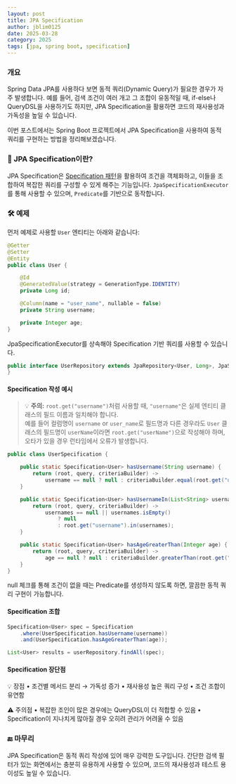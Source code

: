 ```yaml
---
layout: post
title: JPA Specification
author: jblim0125
date: 2025-03-28
category: 2025
tags: [jpa, spring boot, specification]
---
```


### 개요

Spring Data JPA를 사용하다 보면 동적 쿼리(Dynamic Query)가 필요한 경우가 자주 발생합니다.
예를 들어, 검색 조건이 여러 개고 그 조합이 유동적일 때, if-else나 QueryDSL을 사용하기도 하지만, JPA Specification을 활용하면 코드의 재사용성과 가독성을 높일 수 있습니다.

이번 포스트에서는 Spring Boot 프로젝트에서 JPA Specification을 사용하여 동적 쿼리를 구현하는 방법을 정리해보겠습니다.

### 📌 JPA Specification이란?

JPA Specification은 [Specification 패턴](https://en.wikipedia.org/wiki/Specification_pattern)을 활용하여 조건을 객체화하고, 
이들을 조합하여 복잡한 쿼리를 구성할 수 있게 해주는 기능입니다. `JpaSpecificationExecutor`를 통해 사용할 수 있으며, `Predicate`를 기반으로 동작합니다.

### 🛠️ 예제

먼저 예제로 사용할 `User` 엔티티는 아래와 같습니다:

```java
@Getter
@Setter
@Entity
public class User {

    @Id
    @GeneratedValue(strategy = GenerationType.IDENTITY)
    private Long id;

    @Column(name = "user_name", nullable = false)
    private String username;

    private Integer age;
}
```

JpaSpecificationExecutor를 상속해야 Specification 기반 쿼리를 사용할 수 있습니다.

```java
public interface UserRepository extends JpaRepository<User, Long>, JpaSpecificationExecutor<User> {
}
```

#### Specification 작성 예시

> 💡 **주의:** `root.get("username")`처럼 사용할 때, `"username"`은 실제 엔티티 클래스의 필드 이름과 일치해야 합니다.  
> 예를 들어 컬럼명이 `username` or `user_name`로 필드명과 다른 경우라도 `User` 클래스의 필드명이 `userName`이라면
> `root.get("userName")`으로 작성해야 하며, 오타가 있을 경우 런타임에서 오류가 발생합니다.

```java
public class UserSpecification {

    public static Specification<User> hasUsername(String username) {
        return (root, query, criteriaBuilder) ->
            username == null ? null : criteriaBuilder.equal(root.get("username"), username);
    }

    public static Specification<User> hasUsernameIn(List<String> usernames) {
        return (root, query, criteriaBuilder) ->
            usernames == null || usernames.isEmpty()
                ? null
                : root.get("username").in(usernames);
    }

    public static Specification<User> hasAgeGreaterThan(Integer age) {
        return (root, query, criteriaBuilder) ->
            age == null ? null : criteriaBuilder.greaterThan(root.get("age"), age);
    }
}
```

null 체크를 통해 조건이 없을 때는 Predicate를 생성하지 않도록 하면, 깔끔한 동적 쿼리 구현이 가능합니다.

#### Specification 조합

```java
Specification<User> spec = Specification
    .where(UserSpecification.hasUsername(username))
    .and(UserSpecification.hasAgeGreaterThan(age));

List<User> results = userRepository.findAll(spec);
```

#### Specification 장단점

💡 장점
    • 조건별 메서드 분리 → 가독성 증가
    • 재사용성 높은 쿼리 구성
    • 조건 조합이 유연함

⚠️ 주의점
    • 복잡한 조인이 많은 경우에는 QueryDSL이 더 적합할 수 있음
    • Specification이 지나치게 많아질 경우 오히려 관리가 어려울 수 있음

### 🔚 마무리

JPA Specification은 동적 쿼리 작성에 있어 매우 강력한 도구입니다. 간단한 검색 필터가 있는 화면에서는 충분히 유용하게 사용할 수 있으며,
코드의 재사용성과 테스트 용이성도 높일 수 있습니다.
